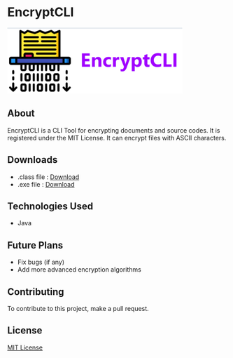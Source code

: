 # EncryptCLI

<img src="./icons/banner.png" alt="Banner" height="150">

## About
EncryptCLI is a CLI Tool for encrypting documents and source codes. It is registered under the MIT License.
It can encrypt files with ASCII characters.

## Downloads
- .class file : [Download](https://github.com/K-Balaji/EncryptCLI/releases/download/1.0-beta/encli.class)
- .exe file : [Download](https://github.com/K-Balaji/EncryptCLI/releases/download/1.0-beta/encli.exe)

## Technologies Used
- Java

## Future Plans
- Fix bugs (if any)
- Add more advanced encryption algorithms


## Contributing
To contribute to this project, make a pull request.

## License
[MIT License](./LICENSE)
